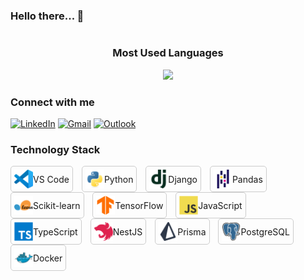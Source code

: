 ### Hello there... 👋

<div align="center" style="display: flex; justify-content: space-around; align-items: flex-start;">
  <div style="width: 45%;">
    <h3>Most Used Languages</h3>
    <a href="https://github.com/caiohrgm">
      <img height="180em" src="https://github-readme-stats.vercel.app/api/top-langs/?username=caiohrgm&layout=compact&langs_count=7&theme=dracula"/>
    </a>
  </div>
</div>

### Connect with me

[![LinkedIn](https://img.shields.io/badge/LinkedIn-Connect-blue?style=for-the-badge&logo=linkedin)](https://www.linkedin.com/in/caiohmedeiros) 
[![Gmail](https://img.shields.io/badge/Gmail-red?style=for-the-badge&logo=gmail)](mailto:caiohrgm@gmail.com)
[![Outlook](https://img.shields.io/badge/Outlook-blue?style=for-the-badge&logo=microsoft-outlook)](mailto:caioh_m@outlook.com)

### Technology Stack

<div style="display: inline_block; margin-top: 10px;">
  <span style="border: 1px solid #ccc; border-radius: 5px; padding: 5px; margin-right: 10px; display: inline-flex; align-items: center;">
    <img align="center" alt="vs-code" height="30" width="30" src="https://raw.githubusercontent.com/devicons/devicon/master/icons/vscode/vscode-original.svg"> VS Code
  </span>
  <span style="border: 1px solid #ccc; border-radius: 5px; padding: 5px; margin-right: 10px; display: inline-flex; align-items: center;">
    <img align="center" alt="python" height="30" width="30" src="https://raw.githubusercontent.com/devicons/devicon/master/icons/python/python-original.svg"> Python
  </span>
  <span style="border: 1px solid #ccc; border-radius: 5px; padding: 5px; margin-right: 10px; display: inline-flex; align-items: center;">
    <img align="center" alt="django" height="30" width="30" src="https://raw.githubusercontent.com/devicons/devicon/master/icons/django/django-plain.svg"> Django
  </span>
  <span style="border: 1px solid #ccc; border-radius: 5px; padding: 5px; margin-right: 10px; display: inline-flex; align-items: center;">
    <img align="center" alt="pandas" height="30" width="30" src="https://raw.githubusercontent.com/devicons/devicon/master/icons/pandas/pandas-original.svg"> Pandas
  </span>
  <span style="border: 1px solid #ccc; border-radius: 5px; padding: 5px; margin-right: 10px; display: inline-flex; align-items: center;">
    <img align="center" alt="sk-learn" height="30" width="30" src="https://raw.githubusercontent.com/devicons/devicon/master/icons/scikitlearn/scikitlearn-original.svg"> Scikit-learn
  </span>
  <span style="border: 1px solid #ccc; border-radius: 5px; padding: 5px; margin-right: 10px; display: inline-flex; align-items: center;">
    <img align="center" alt="tensorflow" height="30" width="30" src="https://raw.githubusercontent.com/devicons/devicon/master/icons/tensorflow/tensorflow-original.svg"> TensorFlow
  </span>
  <span style="border: 1px solid #ccc; border-radius: 5px; padding: 5px; margin-right: 10px; display: inline-flex; align-items: center;">
    <img align="center" alt="javascript" height="30" width="30" src="https://raw.githubusercontent.com/devicons/devicon/master/icons/javascript/javascript-original.svg"> JavaScript
  </span>
  <span style="border: 1px solid #ccc; border-radius: 5px; padding: 5px; margin-right: 10px; display: inline-flex; align-items: center;">
    <img align="center" alt="typescript" height="30" width="30" src="https://raw.githubusercontent.com/devicons/devicon/master/icons/typescript/typescript-original.svg"> TypeScript
  </span>
  <span style="border: 1px solid #ccc; border-radius: 5px; padding: 5px; margin-right: 10px; display: inline-flex; align-items: center;">
    <img align="center" alt="nestjs" height="30" width="30" src="https://raw.githubusercontent.com/devicons/devicon/master/icons/nestjs/nestjs-original.svg"> NestJS
  </span>
  <span style="border: 1px solid #ccc; border-radius: 5px; padding: 5px; margin-right: 10px; display: inline-flex; align-items: center;">
    <img align="center" alt="prisma" height="30" width="30" src="https://raw.githubusercontent.com/devicons/devicon/master/icons/prisma/prisma-original.svg"> Prisma
  </span>
  <span style="border: 1px solid #ccc; border-radius: 5px; padding: 5px; margin-right: 10px; display: inline-flex; align-items: center;">
    <img align="center" alt="postgres" height="30" width="30" src="https://raw.githubusercontent.com/devicons/devicon/master/icons/postgresql/postgresql-original.svg"> PostgreSQL
  </span>
  <span style="border: 1px solid #ccc; border-radius: 5px; padding: 5px; margin-right: 10px; display: inline-flex; align-items: center;">
    <img align="center" alt="docker" height="30" width="30" src="https://raw.githubusercontent.com/devicons/devicon/master/icons/docker/docker-original.svg"> Docker
  </span>
</div>

<!-- ### Hello there... 👋

My name is Caio Medeiros. I have a major in Computer Science by Universidade Federal de Campina Grande, Brazil.
I am working as a Software Engineer at Soluções Digitais, SENAI - IST, in Campina Grande, PB, Brazil. I am also a master´s degree candidate, researching on Capacity Planning Forecast with Machine Learning on a Cloud environment.

- 🧑‍💻 I’m currently working as a software engineer @ SENAI - PB, Brazil.
- 👨‍🏫 Master´s degree candidate in Computer Science on Data Science field, @ UFCG, Brazil.
- 📩 How to reach me: caiomedeiros@copin.ufcg.edu.br/ caioh_m@outlook.com
- 😄 Pronouns: He/His
- 😍 I really like: Back-end Development, Data Science, AI, Web Development and Education Technology.

<div align="center">
  <a href="https://github.com/caiohrgm">
  <img height="180em" src="https://github-readme-stats.vercel.app/api/top-langs/?username=caiohrgm&layout=compact&langs_count=7&theme=dracula"/>
</div>

</div>
<div style="display: inline_block"><br>

  <img align="center" alt="vs-code" height="30" width="40" src="https://raw.githubusercontent.com/devicons/devicon/master/icons/vscode/vscode-original.svg">
  <img align="center" alt="python" height="30" width="40" src="https://raw.githubusercontent.com/devicons/devicon/master/icons/python/python-original.svg">
  <img align="center" alt="django" height="30" width="40" src="https://raw.githubusercontent.com/devicons/devicon/master/icons/django/django-plain.svg">
  <img align="center" alt="pandas" height="30" width="40" src="https://raw.githubusercontent.com/devicons/devicon/master/icons/pandas/pandas-original.svg">
  <img align="center" alt="sk-learn" height="30" width="40" src="https://raw.githubusercontent.com/devicons/devicon/master/icons/scikitlearn/scikitlearn-original.svg">
  <img align="center" alt="tensorflow" height="30" width="40" src="https://raw.githubusercontent.com/devicons/devicon/master/icons/tensorflow/tensorflow-original.svg">
  <img align="center" alt="javascript" height="30" width="40" src="https://raw.githubusercontent.com/devicons/devicon/master/icons/javascript/javascript-original.svg">
  <img align="center" alt="typescript" height="30" width="40" src="https://raw.githubusercontent.com/devicons/devicon/master/icons/typescript/typescript-original.svg">
  <img align="center" alt="nestjs" height="30" width="40" src="https://raw.githubusercontent.com/devicons/devicon/master/icons/nestjs/nestjs-original.svg">
  <img align="center" alt="prisma" height="30" width="40" src="https://raw.githubusercontent.com/devicons/devicon/master/icons/prisma/prisma-original.svg">
  <img align="center" alt="postgres" height="30" width="40" src="https://raw.githubusercontent.com/devicons/devicon/master/icons/postgresql/postgresql-original.svg">
  <img align="center" alt="docker" height="30" width="40" src="https://raw.githubusercontent.com/devicons/devicon/master/icons/docker/docker-original.svg">

</div> -->
